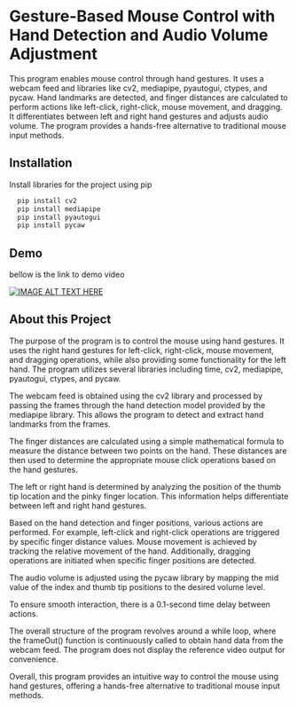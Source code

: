 
# Gesture-Based Mouse Control with Hand Detection and Audio Volume Adjustment

This program enables mouse control through hand gestures. It uses a webcam feed and libraries like cv2, mediapipe, pyautogui, ctypes, and pycaw. Hand landmarks are detected, and finger distances are calculated to perform actions like left-click, right-click, mouse movement, and dragging. It differentiates between left and right hand gestures and adjusts audio volume. The program provides a hands-free alternative to traditional mouse input methods.


## Installation

Install libraries for the project using pip

```bash
  pip install cv2
  pip install mediapipe
  pip install pyautogui
  pip install pycaw

```
    
## Demo
bellow is the link to demo video

[![IMAGE ALT TEXT HERE](https://i.ibb.co/VLxD1BV/thumbnail.jpg)](https://www.youtube.com/watch?v=pGNhi2MtKZ8)


## About this Project

The purpose of the program is to control the mouse using hand gestures. It uses the right hand gestures for left-click, right-click, mouse movement, and dragging operations, while also providing some functionality for the left hand. The program utilizes several libraries including time, cv2, mediapipe, pyautogui, ctypes, and pycaw.

The webcam feed is obtained using the cv2 library and processed by passing the frames through the hand detection model provided by the mediapipe library. This allows the program to detect and extract hand landmarks from the frames.

The finger distances are calculated using a simple mathematical formula to measure the distance between two points on the hand. These distances are then used to determine the appropriate mouse click operations based on the hand gestures.

The left or right hand is determined by analyzing the position of the thumb tip location and the pinky finger location. This information helps differentiate between left and right hand gestures.

Based on the hand detection and finger positions, various actions are performed. For example, left-click and right-click operations are triggered by specific finger distance values. Mouse movement is achieved by tracking the relative movement of the hand. Additionally, dragging operations are initiated when specific finger positions are detected.

The audio volume is adjusted using the pycaw library by mapping the mid value of the index and thumb tip positions to the desired volume level.

To ensure smooth interaction, there is a 0.1-second time delay between actions.

The overall structure of the program revolves around a while loop, where the frameOut() function is continuously called to obtain hand data from the webcam feed. The program does not display the reference video output for convenience.

Overall, this program provides an intuitive way to control the mouse using hand gestures, offering a hands-free alternative to traditional mouse input methods.

